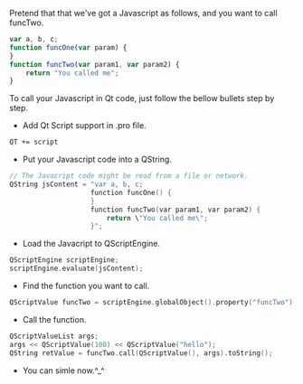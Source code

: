 Pretend that that we've got a Javascript as follows, and you want to call funcTwo.
```javascript
var a, b, c;
function funcOne(var param) {
}
function funcTwo(var param1, var param2) {
    return "You called me";
}
```

To call your Javascript in Qt code, just follow the bellow bullets step by step.

* Add Qt Script support in .pro file.
```sh
QT += script
```

* Put your Javascript code into a QString.
```c++
// The Javacript code might be read from a file or network.
QString jsContent = "var a, b, c;
                    function funcOne() {
                    }
                    function funcTwo(var param1, var param2) {
                        return \"You called me\";
                    }";
```

* Load the Javacript to QScriptEngine.
```c++
QScriptEngine scriptEngine;
scriptEngine.evaluate(jsContent);
```

* Find the function you want to call.
```c++
QScriptValue funcTwo = scriptEngine.globalObject().property("funcTwo");
```

* Call the function.
```c++
QScriptValueList args;
args << QScriptValue(100) << QScriptValue("hello");
QString retValue = funcTwo.call(QScriptValue(), args).toString();
```

* You can simle now.^_^
